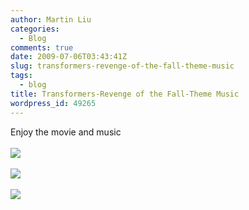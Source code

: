 ```yaml
---
author: Martin Liu
categories:
  - Blog
comments: true
date: 2009-07-06T03:43:41Z
slug: transformers-revenge-of-the-fall-theme-music
tags:
  - blog
title: Transformers-Revenge of the Fall-Theme Music
wordpress_id: 49265
---
```


Enjoy the movie and music<br /><br />![](http://news.kehuan.net/200808/2008081915043539914.jpg)<br /><br />![](http://pic.hsw.cn/0/10/28/15/10281535_738266.jpg)<br /><br />![](http://img4.cache.netease.com/ent/2009/6/17/200906171432513eec7.jpg)<br /><br />

